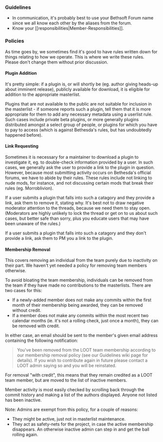 ### Guidelines

* In communication, it's probably best to use your Bethsoft Forum name since we all know each other by the aliases from the forum.
* Know your [[responsibilities|Member-Responsibilities]].

### Policies

As time goes by, we sometimes find it's good to have rules written down for things relating to how we operate. This is where we write these rules. Please don't change them without prior discussion.

#### Plugin Addition

It's pretty simple: if a plugin is, or will shortly be (eg. author giving heads-up about imminent release), publicly available for download, it is eligible for addition to the appropriate masterlist.

Plugins that are not available to the public are not suitable for inclusion in the masterlist - if someone reports such a plugin, tell them that it is more appropriate for them to add any necessary metadata using a userlist rule. Such cases include private beta plugins, or more generally plugins distributed amongst a select group of people, or plugins for which you have to pay to access (which is against Bethesda's rules, but has undoubtedly happened before).

#### Link Requesting

Sometimes it is necessary for a maintainer to download a plugin to investigate it, eg. to double-check information provided by a user. In such cases, we generally ask the user to provide a link to the plugin in question. However, because most submitting activity occurs on Bethesda's official forums, we have to abide by their rules. These rules include not linking to nude mods, for instance, and not discussing certain mods that break their rules (eg. Morroblivion).

If a user submits a plugin that falls into such a catagory and they provide a link, ask them to remove it, stating why. It's best not to draw negative moderator attention to the threads, because we need them to stay open. (Moderators are highly unlikely to lock the thread or get on to us about such cases, but better safe than sorry, plus you educate users that may have been unaware of the rules.)

If a user submits a plugin that falls into such a catagory and they don't provide a link, ask them to PM you a link to the plugin.

#### Membership Removal

This covers removing an individual from the team purely due to inactivity on their part. We haven't yet needed a policy for removing team members otherwise.

To avoid bloating the team membership, individuals can be removed from the team if they have made no contributions to the masterlists. There are two cases for this:

* If a newly-added member does not make any commits within the first month of their membership being awarded, they can be removed without credit.
* If a member does not make any commits within the most recent two calendar months (ie. it's not a rolling check, just once a month), they can be removed with credit.

In either case, an email should be sent to the member's given email address containing the following notification:

> You've been removed from the LOOT team membership according to our membership removal policy (see our Guidelines wiki page for details). If you wish to contribute again in future please contact a LOOT admin saying so and you will be reinstated.

For removal "with credit", this means that they remain credited as a LOOT team member, but are moved to the list of inactive members.

Member activity is most easily checked by scrolling back through the commit history and making a list of the authors displayed. Anyone not listed has been inactive.

Note: Admins are exempt from this policy, for a couple of reasons:

* They might be active, just not in masterlist maintenance.
* They act as safety-nets for the project, in case the active membership disappears. An otherwise inactive admin can step in and get the ball rolling again.